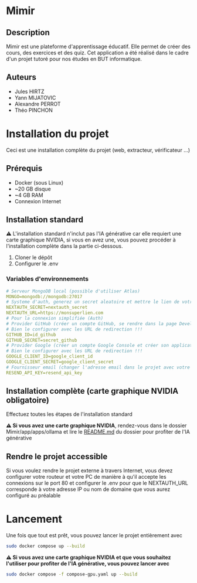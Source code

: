 # Mimir

## Description
Mimir est une plateforme d'apprentissage éducatif. Elle permet de créer des cours, des exercices et des quiz.
Cet application a été réalisé dans le cadre d'un projet tutoré pour nos études en BUT informatique.

## Auteurs
- Jules HIRTZ
- Yann MIJATOVIC
- Alexandre PERROT
- Théo PINCHON

# Installation du projet
Ceci est une installation complète du projet (web, extracteur, vérificateur ...) <br>

## Prérequis
- Docker (sous Linux)
- ~20 GB disque
- ~4 GB RAM
- Connexion Internet

## Installation standard

⚠️ L'installation standard n'inclut pas l'IA générative car elle requiert une carte graphique NVIDIA, si vous en avez une,
vous pouvez procéder à l'installation complète dans la partie ci-dessous.

1. Cloner le dépôt
2. Configurer le .env

### Variables d'environnements
```yaml
# Serveur MongoDB local (possible d'utiliser Atlas)
MONGO=mongodb://mongodb:27017
# Systeme d'auth, generez un secret aleatoire et mettre le lien de votre site (ip ou nom de domaine)
NEXTAUTH_SECRET=nextauth_secret
NEXTAUTH_URL=https://monsuperlien.com
# Pour la connexion simplifiée (Auth)
# Provider GitHub (créer un compte GitHub, se rendre dans la page Developer et créer son application OAUTH)
# Bien le configurer avec les URL de redirection !!!
GITHUB_ID=id_github
GITHUB_SECRET=secret_github
# Provider Google (créer un compte Google Console et créer son application OAUTH)
# Bien le configurer avec les URL de redirection !!!
GOOGLE_CLIENT_ID=google_client_id
GOOGLE_CLIENT_SECRET=google_client_secret
# Fournisseur email (changer l'adresse email dans le projet avec votre propre Nom de Domaine !!!)
RESEND_API_KEY=resend_api_key
```


## Installation complète (carte graphique NVIDIA obligatoire)
Effectuez toutes les étapes de l'installation standard

**⚠️ Si vous avez une carte graphique NVIDIA**, rendez-vous dans le dossier Mimir/app/apps/ollama
et lire le [README.md](https://github.com/wartt88/Mimir/blob/main/app/apps/ollama/README.md) du dossier pour profiter
de l'IA générative

## Rendre le projet accessible
Si vous voulez rendre le projet externe à travers Internet, vous devez configurer votre routeur et votre PC de manière
à qu'il accepte les connexions sur le port 80 et configurer le .env pour que le NEXTAUTH_URL corresponde à votre
adresse IP ou nom de domaine que vous aurez configuré au préalable

# Lancement
Une fois que tout est prêt, vous pouvez lancer le projet entièrement avec
```bash
sudo docker compose up --build
```

**⚠️ Si vous avez une carte graphique NVIDIA et que vous souhaitez l'utiliser pour profiter de l'IA générative,
vous pouvez lancer avec**
```bash
sudo docker compose -f compose-gpu.yaml up --build
```
